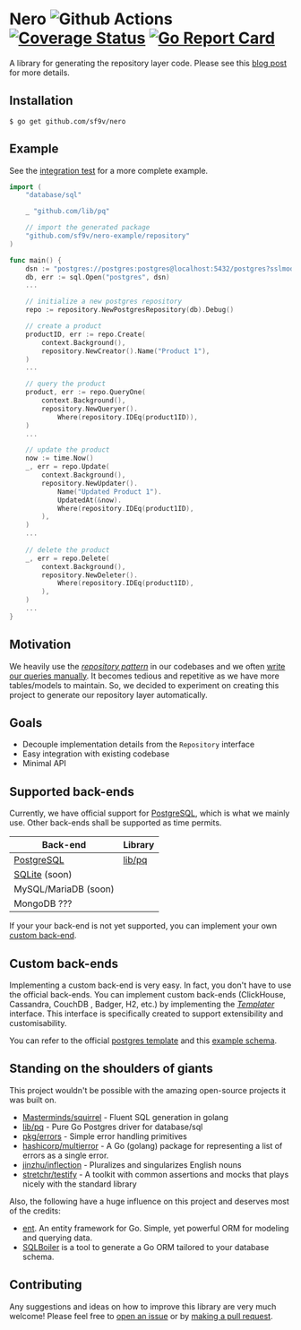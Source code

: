 # Nero ![Github Actions](https://github.com/sf9v/nero/workflows/test/badge.svg) [![Coverage Status](https://coveralls.io/repos/github/sf9v/nero/badge.svg?branch=main)](https://coveralls.io/github/sf9v/nero?branch=main) [![Go Report Card](https://goreportcard.com/badge/github.com/sf9v/nero)](https://goreportcard.com/report/github.com/sf9v/nero)

A library for generating the repository layer code. Please see this [blog post](https://sf9v.github.io/posts/generating-the-repository-layer-in-go/) for more details.

## Installation

```console
$ go get github.com/sf9v/nero
```

## Example

See the [integration test](./test/integration) for a more complete example.

```go
import (
    "database/sql"

    _ "github.com/lib/pq"

    // import the generated package
    "github.com/sf9v/nero-example/repository"
)

func main() {
    dsn := "postgres://postgres:postgres@localhost:5432/postgres?sslmode=disable"
    db, err := sql.Open("postgres", dsn)
    ...

    // initialize a new postgres repository
    repo := repository.NewPostgresRepository(db).Debug()

    // create a product
    productID, err := repo.Create(
        context.Background(), 
        repository.NewCreator().Name("Product 1"),
    )
    ...	

    // query the product
    product, err := repo.QueryOne(
        context.Background(), 
        repository.NewQueryer().
            Where(repository.IDEq(product1ID)),
    )
    ...

    // update the product
    now := time.Now()
    _, err = repo.Update(
        context.Background(), 
        repository.NewUpdater().
            Name("Updated Product 1").
            UpdatedAt(&now).
            Where(repository.IDEq(product1ID),
        ),
    )
    ...
    
    // delete the product
    _, err = repo.Delete(
        context.Background(), 
        repository.NewDeleter().
            Where(repository.IDEq(product1ID),
        ),
    )
    ...
}
```

## Motivation

We heavily use the *[repository pattern](https://threedots.tech/post/repository-pattern-in-go/)* in our codebases and we often [write our queries manually](https://golang.org/pkg/database/sql/#example_DB_QueryContext). It becomes tedious and repetitive as we have more tables/models to maintain. So, we decided to experiment on creating this project to generate our repository layer automatically.

## Goals

- Decouple implementation details from the `Repository` interface
- Easy integration with existing codebase
- Minimal API

## Supported back-ends

Currently, we have official support for [PostgreSQL](postgresql.org), which is what we mainly use. Other back-ends shall be supported as time permits. 

| Back-end | Library | 
|---------| ------- |
| [PostgreSQL](https://postgresql.org) | [lib/pq](http://github.com/lib/pq) |
| [SQLite](https://sqlite.org) (soon) | |
| MySQL/MariaDB (soon) | |
| MongoDB ??? | |

If your your back-end is not yet supported, you can implement your own [custom back-end](#custom-back-ends).


## Custom back-ends

Implementing a custom back-end is very easy. In fact, you don't have to use the official back-ends. You can implement custom back-ends (ClickHouse, Cassandra, CouchDB , Badger, H2, etc.) by implementing the [_Templater_](./template.go) interface. This interface is specifically created to support extensibility and customisability.

You can refer to the official [postgres template](./postgres_template.go) and this [example schema](./example/user.go#L46).

## Standing on the shoulders of giants

This project wouldn't be possible with the amazing open-source projects it was built on. 

* [Masterminds/squirrel](https://github.com/Masterminds/squirrel) - Fluent SQL generation in golang
* [lib/pq](https://github.com/lib/pq) - Pure Go Postgres driver for database/sql
* [pkg/errors](https://github.com/pkg/errors) -  Simple error handling primitives
* [hashicorp/multierror](https://github.com/hashicorp/go-multierror) - A Go (golang) package for representing a list of errors as a single error.
* [jinzhu/inflection](https://github.com/jinzhu/inflection) - Pluralizes and singularizes English nouns
* [stretchr/testify](https://github.com/stretchr/testify) - A toolkit with common assertions and mocks that plays nicely with the standard library

Also, the following have a huge influence on this project and deserves most of the credits:

* [ent](https://github.com/facebook/ent). An entity framework for Go. Simple, yet powerful ORM for modeling and querying data.
* [SQLBoiler](https://github.com/volatiletech/sqlboiler) is a tool to generate a Go ORM tailored to your database schema.

## Contributing

Any suggestions and ideas on how to improve this library are very much welcome! Please feel free to [open an issue](https://github.com/sf9v/nero/issues) or by [making a pull request](https://github.com/sf9v/nero/pulls).